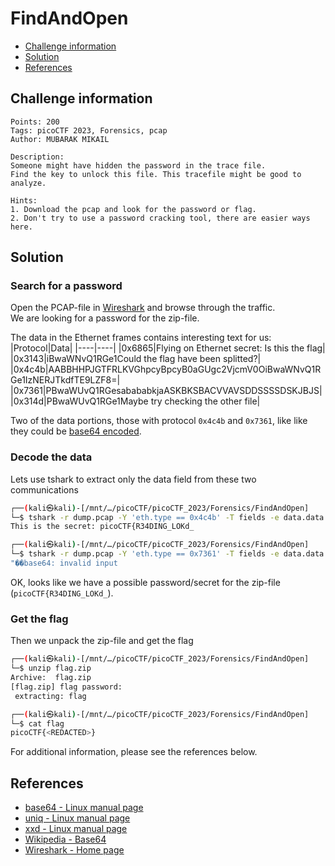 # FindAndOpen

- [Challenge information](#challenge-information)
- [Solution](#solution)
- [References](#references)

## Challenge information
```
Points: 200
Tags: picoCTF 2023, Forensics, pcap
Author: MUBARAK MIKAIL

Description:
Someone might have hidden the password in the trace file.
Find the key to unlock this file. This tracefile might be good to analyze.

Hints:
1. Download the pcap and look for the password or flag.
2. Don't try to use a password cracking tool, there are easier ways here.
```

## Solution

### Search for a password

Open the PCAP-file in [Wireshark](https://www.wireshark.org/) and browse through the traffic.  
We are looking for a password for the zip-file.

The data in the Ethernet frames contains interesting text for us:
|Protocol|Data|
|----|----|
|0x6865|Flying on Ethernet secret: Is this the flag|
|0x3143|iBwaWNvQ1RGe1Could the flag have been splitted?|
|0x4c4b|AABBHHPJGTFRLKVGhpcyBpcyB0aGUgc2VjcmV0OiBwaWNvQ1RGe1IzNERJTkdfTE9LZF8=|
|0x7361|PBwaWUvQ1RGesabababkjaASKBKSBACVVAVSDDSSSSDSKJBJS|
|0x314d|PBwaWUvQ1RGe1Maybe try checking the other file|

Two of the data portions, those with protocol `0x4c4b` and `0x7361`, like like they could be [base64 encoded](https://en.wikipedia.org/wiki/Base64).

### Decode the data

Lets use tshark to extract only the data field from these two communications
```bash
┌──(kali㉿kali)-[/mnt/…/picoCTF/picoCTF_2023/Forensics/FindAndOpen]
└─$ tshark -r dump.pcap -Y 'eth.type == 0x4c4b' -T fields -e data.data | uniq | xxd -r -p | base64 -d             
This is the secret: picoCTF{R34DING_LOKd_ 

┌──(kali㉿kali)-[/mnt/…/picoCTF/picoCTF_2023/Forensics/FindAndOpen]
└─$ tshark -r dump.pcap -Y 'eth.type == 0x7361' -T fields -e data.data | uniq | xxd -r -p | base64 -d         
"��base64: invalid input
```

OK, looks like we have a possible password/secret for the zip-file (`picoCTF{R34DING_LOKd_`).

### Get the flag

Then we unpack the zip-file and get the flag
```bash
┌──(kali㉿kali)-[/mnt/…/picoCTF/picoCTF_2023/Forensics/FindAndOpen]
└─$ unzip flag.zip 
Archive:  flag.zip
[flag.zip] flag password: 
 extracting: flag                    

┌──(kali㉿kali)-[/mnt/…/picoCTF/picoCTF_2023/Forensics/FindAndOpen]
└─$ cat flag                   
picoCTF{<REDACTED>}
```

For additional information, please see the references below.

## References

- [base64 - Linux manual page](https://man7.org/linux/man-pages/man1/base64.1.html)
- [uniq - Linux manual page](https://man7.org/linux/man-pages/man1/uniq.1.html)
- [xxd - Linux manual page](https://linux.die.net/man/1/xxd)
- [Wikipedia - Base64](https://en.wikipedia.org/wiki/Base64)
- [Wireshark - Home page](https://www.wireshark.org/)
